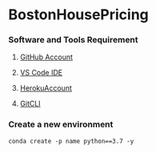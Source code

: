 # BostonHousePricing


### Software and Tools Requirement

1. [GitHub Account](https://github.com)

2. [VS Code IDE](https://code.visualstudio.com/)

3. [HerokuAccount](https://heroku.com)

4. [GitCLI](https://git-scm.com/book/en/v2/)


### Create a new environment

```
conda create -p name python==3.7 -y 
```